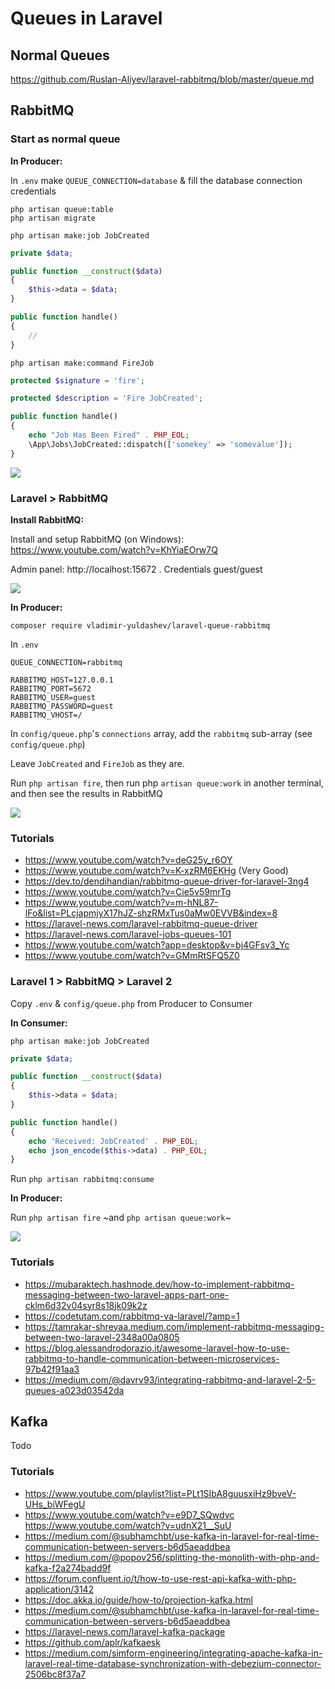 # Queues in Laravel

## Normal Queues

https://github.com/Ruslan-Aliyev/laravel-rabbitmq/blob/master/queue.md

## RabbitMQ

### Start as normal queue

**In Producer:**

In `.env` make `QUEUE_CONNECTION=database` & fill the database connection credentials

```
php artisan queue:table
php artisan migrate
```

`php artisan make:job JobCreated`

```php
private $data;

public function __construct($data)
{
    $this->data = $data;
}

public function handle()
{
    //
}
```

`php artisan make:command FireJob`

```php
protected $signature = 'fire';

protected $description = 'Fire JobCreated';

public function handle()
{
    echo "Job Has Been Fired" . PHP_EOL;
    \App\Jobs\JobCreated::dispatch(['somekey' => 'somevalue']);
}
```

![](/Illustrations/normal_queue_result.png)

### Laravel > RabbitMQ

**Install RabbitMQ:**

Install and setup RabbitMQ (on Windows): https://www.youtube.com/watch?v=KhYiaEOrw7Q

Admin panel: http://localhost:15672 . Credentials guest/guest

![](/Illustrations/start_rabbitmq.png)

**In Producer:**

`composer require vladimir-yuldashev/laravel-queue-rabbitmq`

In `.env` 
```
QUEUE_CONNECTION=rabbitmq

RABBITMQ_HOST=127.0.0.1
RABBITMQ_PORT=5672
RABBITMQ_USER=guest
RABBITMQ_PASSWORD=guest
RABBITMQ_VHOST=/
```

In `config/queue.php`'s `connections` array, add the `rabbitmq` sub-array (see `config/queue.php`)

Leave `JobCreated` and `FireJob` as they are.

Run `php artisan fire`, then run php `artisan queue:work` in another terminal, and then see the results in RabbitMQ

![](/Illustrations/laravel_to_rabbitmq_result.png)

### Tutorials

- https://www.youtube.com/watch?v=deG25y_r6OY
- https://www.youtube.com/watch?v=K-xzRM6EKHg (Very Good)
- https://dev.to/dendihandian/rabbitmq-queue-driver-for-laravel-3ng4
- https://www.youtube.com/watch?v=Cie5v59mrTg
- https://www.youtube.com/watch?v=m-hNL87-lFo&list=PLcjapmjyX17hJZ-shzRMxTus0aMw0EVVB&index=8
- https://laravel-news.com/laravel-rabbitmq-queue-driver
- https://laravel-news.com/laravel-jobs-queues-101
- https://www.youtube.com/watch?app=desktop&v=bj4GFsv3_Yc
- https://www.youtube.com/watch?v=GMmRtSFQ5Z0

### Laravel 1 > RabbitMQ > Laravel 2

Copy `.env` & `config/queue.php` from Producer to Consumer

**In Consumer:**

`php artisan make:job JobCreated`

```php
private $data;

public function __construct($data)
{
    $this->data = $data;
}

public function handle()
{
    echo 'Received: JobCreated' . PHP_EOL;
    echo json_encode($this->data) . PHP_EOL;
}
```

Run `php artisan rabbitmq:consume`

**In Producer:**

Run `php artisan fire` ~and `php artisan queue:work`~

![](/Illustrations/laravel_to_rabbitmq_to_laravel_results.png)

### Tutorials

- https://mubaraktech.hashnode.dev/how-to-implement-rabbitmq-messaging-between-two-laravel-apps-part-one-cklm6d32v04syr8s18jk09k2z
- https://codetutam.com/rabbitmq-va-laravel/?amp=1
- https://tamrakar-shreyaa.medium.com/implement-rabbitmq-messaging-between-two-laravel-2348a00a0805
- https://blog.alessandrodorazio.it/awesome-laravel-how-to-use-rabbitmq-to-handle-communication-between-microservices-97b42f91aa3
- https://medium.com/@davrv93/integrating-rabbitmq-and-laravel-2-5-queues-a023d03542da

## Kafka

Todo

### Tutorials

- https://www.youtube.com/playlist?list=PLt1SIbA8guusxiHz9bveV-UHs_biWFegU 
- https://www.youtube.com/watch?v=e9D7_SQwdvc https://www.youtube.com/watch?v=udnX21__SuU 
- https://medium.com/@subhamchbt/use-kafka-in-laravel-for-real-time-communication-between-servers-b6d5aeaddbea 
- https://medium.com/@popov256/splitting-the-monolith-with-php-and-kafka-f2a274badd9f 
- https://forum.confluent.io/t/how-to-use-rest-api-kafka-with-php-application/3142 
- https://doc.akka.io/guide/how-to/projection-kafka.html 
- https://medium.com/@subhamchbt/use-kafka-in-laravel-for-real-time-communication-between-servers-b6d5aeaddbea 
- https://laravel-news.com/laravel-kafka-package 
- https://github.com/aplr/kafkaesk 
- https://medium.com/simform-engineering/integrating-apache-kafka-in-laravel-real-time-database-synchronization-with-debezium-connector-2506bc8f37a7 
